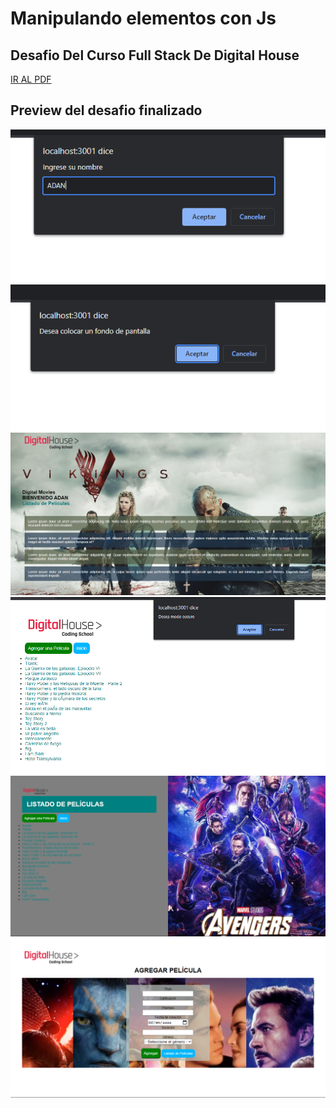 # Manipulando elementos con Js
## Desafio Del Curso Full Stack De Digital House

<a href="https://github.com/Kaiael24/Js_manipulacion-datos/blob/master/Desafio/manipulacionDatos.pdf">IR AL PDF</a>


## Preview del desafio finalizado

<img src="https://github.com/Kaiael24/Js_manipulacion-datos/blob/master/public/img/desafio1.PNG">
<img src="https://github.com/Kaiael24/Js_manipulacion-datos/blob/master/public/img/desafio2.PNG">
<img src="https://github.com/Kaiael24/Js_manipulacion-datos/blob/master/public/img/desafio3.PNG">
<img src="https://github.com/Kaiael24/Js_manipulacion-datos/blob/master/public/img/desafio4.PNG">
<img src="https://github.com/Kaiael24/Js_manipulacion-datos/blob/master/public/img/desafio5.PNG">
<img src="https://github.com/Kaiael24/Js_manipulacion-datos/blob/master/public/img/desafio6.PNG">



